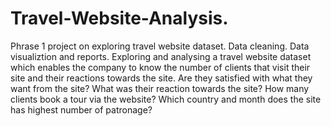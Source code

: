 # Travel-Website-Analysis.
Phrase 1 project on exploring travel website dataset.
Data cleaning.
Data visualiztion and reports.
Exploring and analysing a travel website dataset which enables the company to know the number of clients that visit their site and their reactions towards the site.
Are they satisfied with what they want from the site?
What was their reaction towards the site?
How many clients book a tour via the website?
Which country and month does the site has highest number of patronage?
